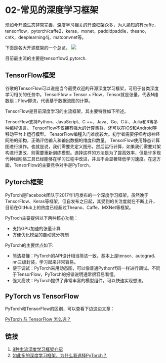 # 02-常见的深度学习框架

现如今开源生态非常完善，深度学习相关的开源框架众多，为人熟知的有caffe，tensorflow，pytorch/caffe2，keras，mxnet，paddldpaddle，theano，cntk，deeplearning4j，matconvnet等。

下面是各大开源框架的一个总览。
![](/images/dp-01.jpeg)

目前最主流的主要是tensorflow2,pytorch.

## TensorFlow框架

谷歌的TensorFlow可以说是当今最受欢迎的开源深度学习框架，可用于各类深度学习相关的任务中。TensorFlow = Tensor + Flow，Tensor就是张量，代表N维数组；Flow即流，代表基于数据流图的计算。

TensorFlow是目前深度学习的主流框架，其主要特性如下所述。

TensorFlow支持Python、JavaScript、C ++、Java、Go、C＃、Julia和R等多种编程语言。
TensorFlow不仅拥有强大的计算集群，还可以在iOS和Android等移动平台上运行模型。
TensorFlow编程入门难度较大。初学者需要仔细考虑神经网络的架构，正确评估输入和输出数据的维度和数量。
TensorFlow使用静态计算图进行操作。也就是说，我们需要先定义图形，然后运行计算，如果我们需要对架构进行更改，则需要重新训练模型。选择这样的方法是为了提高效率，但是许多现代神经网络工具已经能够在学习过程中改进，并且不会显著降低学习速度。在这方面，TensorFlow的主要竞争对手是PyTorch。


## Pytorch框架

PyTorch是Facebook团队于2017年1月发布的一个深度学习框架，虽然晚于TensorFlow、Keras等框架，但自发布之日起，其受到的关注度就在不断上升，目前在GitHub上的热度已经超过Theano、Caffe、MXNet等框架。

PyTroch主要提供以下两种核心功能：

- 支持GPU加速的张量计算
- 方便优化模型的自动微分机制


PyTorch的主要优点如下:

- 简洁易懂：PyTorch的API设计相当简洁一致，基本上是tensor、autograd、nn三级封装，学习起来非常容易。
- 便于调试：PyTorch采用动态图，可以像普通Python代码一样进行调试。不同于TensorFlow，PyTorch的报错说明通常很容易看懂。
- 强大高效：PyTorch提供了非常丰富的模型组件，可以快速实现想法。

## PyTorch vs TensorFlow

PyTorch和TensorFlow的区别，可以查看下边这边文章：

[PyTorch 与 TensorFlow 怎么选？](https://cloud.tencent.com/developer/article/2084384)


## 链接
1. [8种主流深度学习框架介绍](https://zhuanlan.zhihu.com/p/438250737)
2. [如此多的深度学习框架，为什么我选择PyTorch？](https://cloud.tencent.com/developer/article/1643061)
